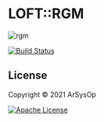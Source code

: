 # LOFT::RGM
![rgm](https://user-images.githubusercontent.com/15957500/153713138-44678f89-85c8-439b-a527-1dd2198974b7.png)

[![Build Status](https://github.com/arsysop/loft-rgm/workflows/CI/badge.svg)](https://github.com/arsysop/loft-rgm/actions)


## License 
Copyright © 2021 ArSysOp

[![Apache License](https://img.shields.io/badge/License-ASL--2.0-thistle.svg)](https://github.com/arsysop/loft-rgm/blob/master/LICENSE) 

